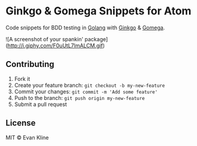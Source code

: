 # Ginkgo & Gomega Snippets for Atom

Code snippets for BDD testing in [Golang](http://golang.org) with [Ginkgo](http://onsi.github.io/ginkgo/) & [Gomega](http://onsi.github.io/gomega/).

![A screenshot of your spankin' package] (http://i.giphy.com/F0uUtL7lmALCM.gif)

## Contributing

1. Fork it
2. Create your feature branch: `git checkout -b my-new-feature`
3. Commit your changes: `git commit -m 'Add some feature'`
4. Push to the branch: `git push origin my-new-feature`
5. Submit a pull request

## License
MIT © Evan Kline
